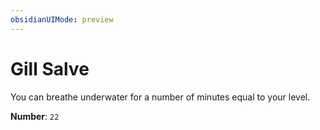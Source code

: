 ```yaml
---
obsidianUIMode: preview
---
```

# Gill Salve

You can breathe underwater for a number of minutes equal to your level.

**Number**: `22`
